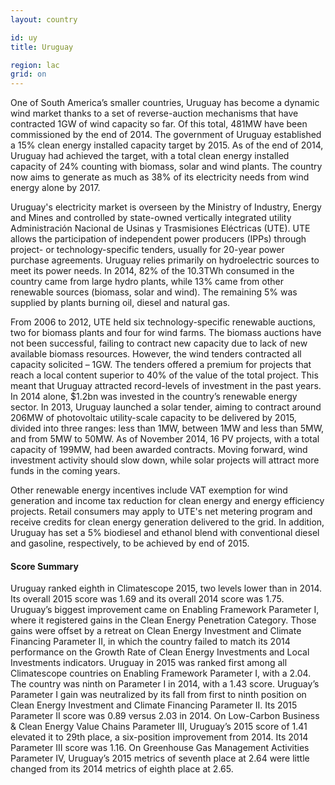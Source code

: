 ```yaml
---
layout: country

id: uy
title: Uruguay

region: lac
grid: on
---
```

One of South America’s smaller countries, Uruguay has become a dynamic wind market thanks to a set of reverse-auction mechanisms that have contracted 1GW of wind capacity so far. Of this total, 481MW have been commissioned by the end of 2014. The government of Uruguay established a 15% clean energy installed capacity target by 2015. As of the end of 2014, Uruguay had achieved the target, with a total clean energy installed capacity of 24% counting with biomass, solar and wind plants. The country now aims to generate as much as 38% of its electricity needs from wind energy alone by 2017.

Uruguay's electricity market is overseen by the Ministry of Industry, Energy and Mines and controlled by state-owned vertically integrated utility Administración Nacional de Usinas y Trasmisiones Eléctricas (UTE). UTE allows the participation of independent power producers (IPPs) through project- or technology-specific tenders, usually for 20-year power purchase agreements.
Uruguay relies primarily on hydroelectric sources to meet its power needs. In 2014, 82% of the 10.3TWh consumed in the country came from large hydro plants, while 13% came from other renewable sources (biomass, solar and wind). The remaining 5% was supplied by plants burning oil, diesel and natural gas.

From 2006 to 2012, UTE held six technology-specific renewable auctions, two for biomass plants and four for wind farms. The biomass auctions have not been successful, failing to contract new capacity due to lack of new available biomass resources. However, the wind tenders contracted all capacity solicited – 1GW. The tenders offered a premium for projects that reach a local content superior to 40% of the value of the total project. This meant that Uruguay attracted record-levels of investment in the past years. In 2014 alone, $1.2bn was invested in the country’s renewable energy sector. 
In 2013, Uruguay launched a solar tender, aiming to contract around 206MW of photovoltaic utility-scale capacity to be delivered by 2015, divided into three ranges: less than 1MW, between 1MW and less than 5MW, and from 5MW to 50MW. As of November 2014, 16 PV projects, with a total capacity of 199MW, had been awarded contracts. Moving forward, wind investment activity should slow down, while solar projects will attract more funds in the coming years. 

Other renewable energy incentives include VAT exemption for wind generation and income tax reduction for clean energy and energy efficiency projects. Retail consumers may apply to UTE's net metering program and receive credits for clean energy generation delivered to the grid. In addition, Uruguay has set a 5% biodiesel and ethanol blend with conventional diesel and gasoline, respectively, to be achieved by end of 2015.

#### Score Summary

Uruguay ranked eighth in Climatescope 2015, two levels lower than in 2014. Its overall 2015 score was 1.69 and its overall 2014 score was 1.75.
Uruguay’s biggest improvement came on Enabling Framework Parameter I, where it registered gains in the Clean Energy Penetration Category. Those gains were offset by a retreat on Clean Energy Investment and Climate Financing Parameter II, in which the country failed to match its 2014 performance on the Growth Rate of Clean Energy Investments and Local Investments indicators.
Uruguay in 2015 was ranked first among all Climatescope countries on Enabling Framework Parameter I, with a 2.04. The country was ninth on Parameter I in 2014, with a 1.43 score.
Uruguay’s Parameter I gain was neutralized by its fall from first to ninth position on Clean Energy Investment and Climate Financing Parameter II. Its 2015 Parameter II score was 0.89 versus 2.03 in 2014.
On Low-Carbon Business & Clean Energy Value Chains Parameter III, Uruguay’s 2015 score of 1.41 elevated it to 29th place, a six-position improvement from 2014. Its 2014 Parameter III score was 1.16.
On Greenhouse Gas Management Activities Parameter IV, Uruguay’s 2015 metrics of seventh place at 2.64 were little changed from its 2014 metrics of eighth place at 2.65.
